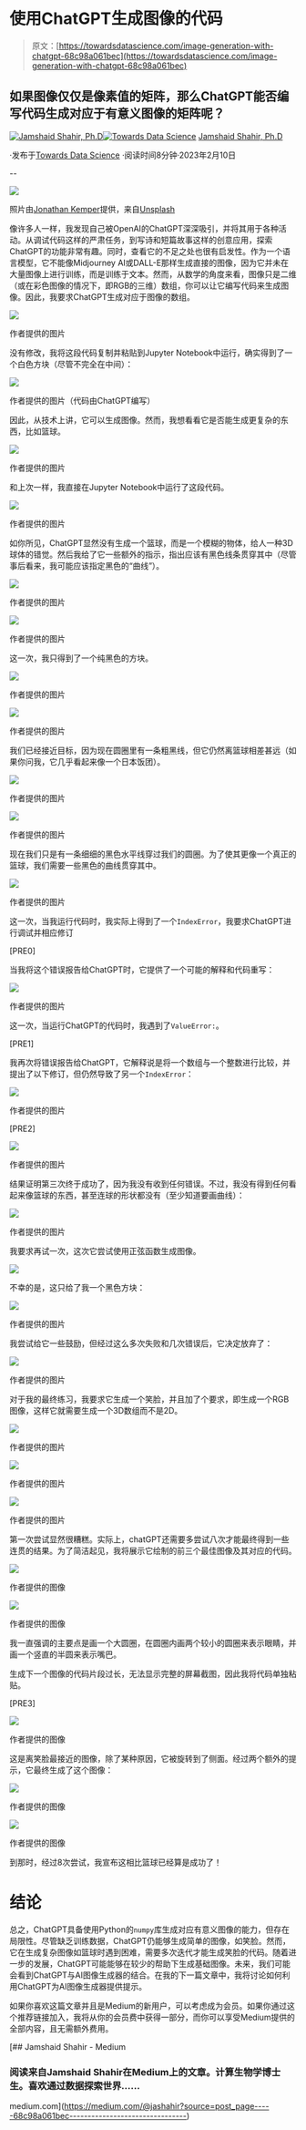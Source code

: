 # 使用ChatGPT生成图像的代码

> 原文：[https://towardsdatascience.com/image-generation-with-chatgpt-68c98a061bec](https://towardsdatascience.com/image-generation-with-chatgpt-68c98a061bec)

## 如果图像仅仅是像素值的矩阵，那么ChatGPT能否编写代码生成对应于有意义图像的矩阵呢？

[](https://medium.com/@jashahir?source=post_page-----68c98a061bec--------------------------------)[![Jamshaid Shahir, Ph.D](../Images/3f57e94cb3987f09667326df0cb66b5d.png)](https://medium.com/@jashahir?source=post_page-----68c98a061bec--------------------------------)[](https://towardsdatascience.com/?source=post_page-----68c98a061bec--------------------------------)[![Towards Data Science](../Images/a6ff2676ffcc0c7aad8aaf1d79379785.png)](https://towardsdatascience.com/?source=post_page-----68c98a061bec--------------------------------) [Jamshaid Shahir, Ph.D](https://medium.com/@jashahir?source=post_page-----68c98a061bec--------------------------------)

·发布于[Towards Data Science](https://towardsdatascience.com/?source=post_page-----68c98a061bec--------------------------------) ·阅读时间8分钟·2023年2月10日

--

![](../Images/af469eaaa6a3cbf95c45358f7accd0c1.png)

照片由[Jonathan Kemper](https://unsplash.com/@jupp?utm_source=unsplash&utm_medium=referral&utm_content=creditCopyText)提供，来自[Unsplash](https://unsplash.com/s/photos/chatgpt?utm_source=unsplash&utm_medium=referral&utm_content=creditCopyText)

像许多人一样，我发现自己被OpenAI的ChatGPT深深吸引，并将其用于各种活动。从调试代码这样的严肃任务，到写诗和短篇故事这样的创意应用，探索ChatGPT的功能非常有趣。同时，查看它的不足之处也很有启发性。作为一个语言模型，它不能像Midjourney AI或DALL-E那样生成直接的图像，因为它并未在大量图像上进行训练，而是训练于文本。然而，从数学的角度来看，图像只是二维（或在彩色图像的情况下，即RGB的三维）数组，你可以让它编写代码来生成图像。因此，我要求ChatGPT生成对应于图像的数组。

![](../Images/a1e1882ec807c754036b3ca8d7123d83.png)

作者提供的图片

没有修改，我将这段代码复制并粘贴到Jupyter Notebook中运行，确实得到了一个白色方块（尽管不完全在中间）：

![](../Images/704bc1031c55388a44fa368f725d38b3.png)

作者提供的图片（代码由ChatGPT编写）

因此，从技术上讲，它可以生成图像。然而，我想看看它是否能生成更复杂的东西，比如篮球。

![](../Images/10363d4184e90e18ac818f146ae393dc.png)

作者提供的图片

和上次一样，我直接在Jupyter Notebook中运行了这段代码。

![](../Images/758dd44aaa6bbbb246644538c5b81a86.png)

作者提供的图片

如你所见，ChatGPT显然没有生成一个篮球，而是一个模糊的物体，给人一种3D球体的错觉。然后我给了它一些额外的指示，指出应该有黑色线条贯穿其中（尽管事后看来，我可能应该指定黑色的“曲线”）。

![](../Images/a7e0e1cea43d0933126253fab1335c17.png)

作者提供的图片

![](../Images/19e61c31be4f7e104246f4c1e69eca7e.png)

作者提供的图片

这一次，我只得到了一个纯黑色的方块。

![](../Images/d553396437e8d1198ed7d84cc57735cc.png)

作者提供的图片

![](../Images/e1208f945ad2dfa8903eefed9acdb928.png)

作者提供的图片

我们已经接近目标，因为现在圆圈里有一条粗黑线，但它仍然离篮球相差甚远（如果你问我，它几乎看起来像一个日本饭团）。

![](../Images/9fa32e73109db8ecb3c5270e2e5e2a1b.png)

作者提供的图片

![](../Images/567db2314bd75a01e91068498b4f561d.png)

作者提供的图片

现在我们只是有一条细细的黑色水平线穿过我们的圆圈。为了使其更像一个真正的篮球，我们需要一些黑色的曲线贯穿其中。

![](../Images/12ba02de55de15a76850dac9f2d0c5a3.png)

作者提供的图片

这一次，当我运行代码时，我实际上得到了一个`IndexError`，我要求ChatGPT进行调试并相应修订

[PRE0]

当我将这个错误报告给ChatGPT时，它提供了一个可能的解释和代码重写：

![](../Images/a11fcbd34028daa3cc0a32bc2bc8a4e7.png)

作者提供的图片

这一次，当运行ChatGPT的代码时，我遇到了`ValueError:`。

[PRE1]

我再次将错误报告给ChatGPT，它解释说是将一个数组与一个整数进行比较，并提出了以下修订，但仍然导致了另一个`IndexError`：

![](../Images/6a638af4fb16599ee603ee2177d1e888.png)

作者提供的图片

[PRE2]

![](../Images/edf934443bab54eb413316951e5a0a4e.png)

作者提供的图片

结果证明第三次终于成功了，因为我没有收到任何错误。不过，我没有得到任何看起来像篮球的东西，甚至连球的形状都没有（至少知道要画曲线）：

![](../Images/a2174f20be73b58c47b978467f16367b.png)

作者提供的图片

我要求再试一次，这次它尝试使用正弦函数生成图像。

![](../Images/0cbd93d88baeb7563acb82ade7f1ee64.png)

不幸的是，这只给了我一个黑色方块：

![](../Images/19e61c31be4f7e104246f4c1e69eca7e.png)

作者提供的图片

我尝试给它一些鼓励，但经过这么多次失败和几次错误后，它决定放弃了：

![](../Images/01ce458b59c7d6dbe77996d407ab106a.png)

作者提供的图片

对于我的最终练习，我要求它生成一个笑脸，并且加了个要求，即生成一个RGB图像，这样它就需要生成一个3D数组而不是2D。

![](../Images/2a57a23f08fdfd6a16729902d1a94b5c.png)

作者提供的图片

![](../Images/aab95d3d9bc73f3e019c799756017d62.png)

作者提供的图片

![](../Images/f6ad4ad9397f1898fe17adab3cda688c.png)

作者提供的图片

第一次尝试显然很糟糕。实际上，chatGPT还需要多尝试八次才能最终得到一些连贯的结果。为了简洁起见，我将展示它绘制的前三个最佳图像及其对应的代码。

![](../Images/bed6a574362147861d0189d28c6f91c4.png)

作者提供的图像

![](../Images/16c55e0c98c7e879467aae929bdb128a.png)

作者提供的图像

我一直强调的主要点是画一个大圆圈，在圆圈内画两个较小的圆圈来表示眼睛，并画一个竖直的半圆来表示嘴巴。

生成下一个图像的代码片段过长，无法显示完整的屏幕截图，因此我将代码单独粘贴。

[PRE3]

![](../Images/c3b3a8f77e8227a1b1fe8f95a965ed96.png)

作者提供的图像

这是离笑脸最接近的图像，除了某种原因，它被旋转到了侧面。经过两个额外的提示，它最终生成了这个图像：

![](../Images/911ce7ba9ee4978b0e1fc910335cae63.png)

作者提供的图像

![](../Images/143cce551f7b4fc13de5347766615def.png)

作者提供的图像

到那时，经过8次尝试，我宣布这相比篮球已经算是成功了！

# 结论

总之，ChatGPT具备使用Python的`numpy`库生成对应有意义图像的能力，但存在局限性。尽管缺乏训练数据，ChatGPT仍能够生成简单的图像，如笑脸。然而，它在生成复杂图像如篮球时遇到困难，需要多次迭代才能生成笑脸的代码。随着进一步的发展，ChatGPT可能能够在较少的帮助下生成基础图像。未来，我们可能会看到ChatGPT与AI图像生成器的结合。在我的下一篇文章中，我将讨论如何利用ChatGPT为AI图像生成器提供提示。

如果你喜欢这篇文章并且是Medium的新用户，可以考虑成为会员。如果你通过这个推荐链接加入，我将从你的会员费中获得一部分，而你可以享受Medium提供的全部内容，且无需额外费用。

[](https://medium.com/@jashahir?source=post_page-----68c98a061bec--------------------------------) [## Jamshaid Shahir - Medium

### 阅读来自Jamshaid Shahir在Medium上的文章。计算生物学博士生。喜欢通过数据探索世界……

medium.com](https://medium.com/@jashahir?source=post_page-----68c98a061bec--------------------------------)
